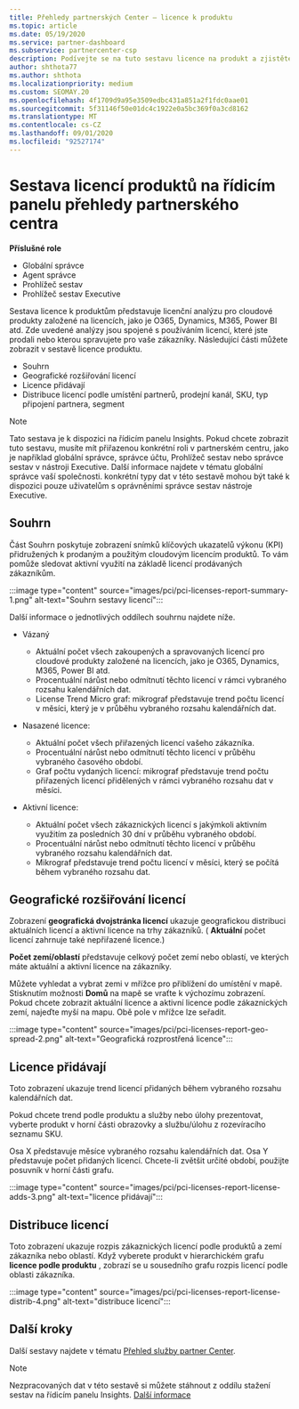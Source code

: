 ```yaml
---
title: Přehledy partnerských Center – licence k produktu
ms.topic: article
ms.date: 05/19/2020
ms.service: partner-dashboard
ms.subservice: partnercenter-csp
description: Podívejte se na tuto sestavu licence na produkt a zjistěte, jak vylepšit pomocí licencovaných cloudových produktů, které prodáváte nebo spravujete pro vaše zákazníky.
author: shthota77
ms.author: shthota
ms.localizationpriority: medium
ms.custom: SEOMAY.20
ms.openlocfilehash: 4f1709d9a95e3509edbc431a851a2f1fdc0aae01
ms.sourcegitcommit: 5f31146f50e01dc4c1922e0a5bc369f0a3cd8162
ms.translationtype: MT
ms.contentlocale: cs-CZ
ms.lasthandoff: 09/01/2020
ms.locfileid: "92527174"
---
```

# <a name="product-licenses-report-in-the-partner-center-insights-dashboard"></a>Sestava licencí produktů na řídicím panelu přehledy partnerského centra

**Příslušné role**
- Globální správce
- Agent správce
- Prohlížeč sestav
- Prohlížeč sestav Executive

Sestava licence k produktům představuje licenční analýzu pro cloudové produkty založené na licencích, jako je O365, Dynamics, M365, Power BI atd. Zde uvedené analýzy jsou spojené s používáním licencí, které jste prodali nebo kterou spravujete pro vaše zákazníky. Následující části můžete zobrazit v sestavě licence produktu.

- Souhrn
- Geografické rozšiřování licencí
- Licence přidávají
- Distribuce licencí podle umístění partnerů, prodejní kanál, SKU, typ připojení partnera, segment

 > [!NOTE]
 > Tato sestava je k dispozici na řídicím panelu Insights. Pokud chcete zobrazit tuto sestavu, musíte mít přiřazenou konkrétní roli v partnerském centru, jako je například globální správce, správce účtu, Prohlížeč sestav nebo správce sestav v nástroji Executive. Další informace najdete v tématu globální správce vaší společnosti. konkrétní typy dat v této sestavě mohou být také k dispozici pouze uživatelům s oprávněními správce sestav nástroje Executive.

## <a name="summary"></a>Souhrn

Část Souhrn poskytuje zobrazení snímků klíčových ukazatelů výkonu (KPI) přidružených k prodaným a použitým cloudovým licencím produktů. To vám pomůže sledovat aktivní využití na základě licencí prodávaných zákazníkům.

:::image type="content" source="images/pci/pci-licenses-report-summary-1.png" alt-text="Souhrn sestavy licencí":::

Další informace o jednotlivých oddílech souhrnu najdete níže.

- Vázaný 
  - Aktuální počet všech zakoupených a spravovaných licencí pro cloudové produkty založené na licencích, jako je O365, Dynamics, M365, Power BI atd.
  - Procentuální nárůst nebo odmítnutí těchto licencí v rámci vybraného rozsahu kalendářních dat.
  - License Trend Micro graf: mikrograf představuje trend počtu licencí v měsíci, který je v průběhu vybraného rozsahu kalendářních dat.

- Nasazené licence:
  - Aktuální počet všech přiřazených licencí vašeho zákazníka.
  - Procentuální nárůst nebo odmítnutí těchto licencí v průběhu vybraného časového období.
  - Graf počtu vydaných licencí: mikrograf představuje trend počtu přiřazených licencí přidělených v rámci vybraného rozsahu dat v měsíci.

- Aktivní licence: 
  - Aktuální počet všech zákaznických licencí s jakýmkoli aktivním využitím za posledních 30 dní v průběhu vybraného období.
  - Procentuální nárůst nebo odmítnutí těchto licencí v průběhu vybraného rozsahu kalendářních dat.
  - Mikrograf představuje trend počtu licencí v měsíci, který se počítá během vybraného rozsahu dat.

## <a name="geographical-spread-of-licenses"></a>Geografické rozšiřování licencí

Zobrazení **geografická dvojstránka licencí** ukazuje geografickou distribuci aktuálních licencí a aktivní licence na trhy zákazníků. ( **Aktuální** počet licencí zahrnuje také nepřiřazené licence.)

**Počet zemí/oblastí** představuje celkový počet zemí nebo oblastí, ve kterých máte aktuální a aktivní licence na zákazníky.

Můžete vyhledat a vybrat zemi v mřížce pro přiblížení do umístění v mapě. Stisknutím možnosti **Domů** na mapě se vraťte k výchozímu zobrazení. Pokud chcete zobrazit aktuální licence a aktivní licence podle zákaznických zemí, najeďte myší na mapu. Obě pole v mřížce lze seřadit.

:::image type="content" source="images/pci/pci-licenses-report-geo-spread-2.png" alt-text="Geografická rozprostřená licence":::

## <a name="license-adds"></a>Licence přidávají

Toto zobrazení ukazuje trend licencí přidaných během vybraného rozsahu kalendářních dat. 

Pokud chcete trend podle produktu a služby nebo úlohy prezentovat, vyberte produkt v horní části obrazovky a službu/úlohu z rozevíracího seznamu SKU.

Osa X představuje měsíce vybraného rozsahu kalendářních dat. Osa Y představuje počet přidaných licencí. Chcete-li zvětšit určité období, použijte posuvník v horní části grafu.

:::image type="content" source="images/pci/pci-licenses-report-license-adds-3.png" alt-text="licence přidávají":::

## <a name="license-distribution"></a>Distribuce licencí

Toto zobrazení ukazuje rozpis zákaznických licencí podle produktů a zemí zákazníka nebo oblastí. Když vyberete produkt v hierarchickém grafu **licence podle produktu** , zobrazí se u sousedního grafu rozpis licencí podle oblasti zákazníka.

:::image type="content" source="images/pci/pci-licenses-report-license-distrib-4.png" alt-text="distribuce licencí":::

## <a name="next-steps"></a>Další kroky

Další sestavy najdete v tématu [Přehled služby partner Center](partner-center-insights.md).

>[!NOTE] 
> Nezpracovaných dat v této sestavě si můžete stáhnout z oddílu stažení sestav na řídicím panelu Insights. [Další informace](pci-download-reports.md)
